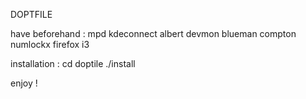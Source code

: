 DOPTFILE 

have beforehand : mpd kdeconnect albert devmon blueman compton numlockx firefox i3

installation : 
cd doptile
./install

enjoy ! 
